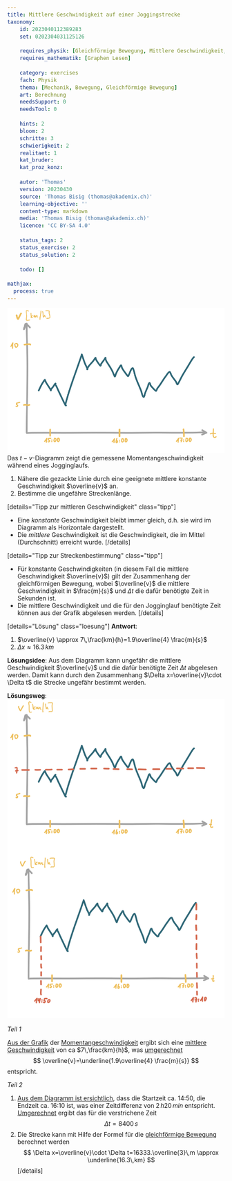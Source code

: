 ```yaml
---
title: Mittlere Geschwindigkeit auf einer Joggingstrecke
taxonomy:
	id: 2023040112389283
	set: 0202304031125126

	requires_physik: [Gleichförmige Bewegung, Mittlere Geschwindigkeit, Momentangeschwindigkeit, SI-Einheit]
	requires_mathematik: [Graphen Lesen]

	category: exercises
	fach: Physik
	thema: [Mechanik, Bewegung, Gleichförmige Bewegung]
	art: Berechnung
	needsSupport: 0
	needsTool: 0

	hints: 2
	bloom: 2
	schritte: 3
	schwierigkeit: 2
	realitaet: 1
	kat_bruder:
	kat_proz_konz: 

	autor: 'Thomas'
	version: 20230430
	source: 'Thomas Bisig (thomas@akademix.ch)'
	learning-objective: ''
	content-type: markdown
	media: 'Thomas Bisig (thomas@akademix.ch)'
	licence: 'CC BY-SA 4.0'

	status_tags: 2
	status_exercise: 2
	status_solution: 2

	todo: []

mathjax:
  process: true
---
```

![Graph der Geschwindigkeit auf einer Joggingstrecke](exercise-6-1.svg?class=img_exercise) Das $t-v$-Diagramm zeigt die gemessene Momentangeschwindigkeit während eines Jogginglaufs.
1. Nähere die gezackte Linie durch eine geeignete mittlere konstante Geschwindigkeit $\overline{v}$ an.
2. Bestimme die ungefähre Streckenlänge.

[details="Tipp zur mittleren Geschwindigkeit" class="tipp"]
- Eine _konstante_ Geschwindigkeit bleibt immer gleich, d.h. sie wird im Diagramm als Horizontale dargestellt.
- Die _mittlere_ Geschwindigkeit ist die Geschwindigkeit, die im Mittel (Durchschnitt) erreicht wurde.
[/details]

[details="Tipp zur Streckenbestimmung" class="tipp"]
- Für konstante Geschwindigkeiten (in diesem Fall die mittlere Geschwindigkeit $\overline{v}$) gilt der Zusammenhang der gleichförmigen Bewegung, wobei $\overline{v}$ die mittlere Geschwindigkeit in $\frac{m}{s}$ und $\Delta t$ die dafür benötigte Zeit in Sekunden ist.
-  Die mittlere Geschwindigkeit und die für den Jogginglauf benötigte Zeit können aus der Grafik abgelesen werden.
[/details]

[details="Lösung" class="loesung"]
**Antwort**:
1. $\overline{v} \approx 7\,\frac{km}{h}=1.9\overline{4} \frac{m}{s}$
2. $\Delta x \approx 16.3\,km$

**Lösungsidee**: Aus dem Diagramm kann ungefähr die mittlere Geschwindigkeit $\overline{v}$ und die dafür benötigte Zeit $\Delta t$ abgelesen werden. Damit kann durch den Zusammenhang $\Delta x=\overline{v}\cdot \Delta t$ die Strecke ungefähr bestimmt werden.

**Lösungsweg**:
![Graph der Geschwindigkeit auf einer Joggingstrecke](exercise-6-2.svg?class=img_exercise)

_Teil 1_

[Aus der Grafik](/konzepte/konzept-1) der [Momentangeschwindigkeit](/konzepte/konzept-1) ergibt sich eine [mittlere Geschwindigkeit](/konzepte/konzept-1) von ca $7\,\frac{km}{h}$, was [umgerechnet](/konzepte/konzept-1)
$$
\overline{v}=\underline{1.9\overline{4} \frac{m}{s}}
$$
entspricht.

_Teil 2_

1. [Aus dem Diagramm ist ersichtlich](../), dass die Startzeit ca. 14:50, die Endzeit ca. 16:10 ist, was einer Zeitdifferenz von $2\,h 20\,min$ entspricht. [Umgerechnet](/konzepte/konzept-1) ergibt das für die verstrichene Zeit
$$
\Delta t=8400\,s
$$
2. Die Strecke kann mit Hilfe der Formel für die [gleichförmige Bewegung](/konzepte/konzept-1) berechnet werden 
$$
\Delta x=\overline{v}\cdot \Delta t=16333.\overline{3}\,m \approx \underline{16.3\,km}
$$
[/details]